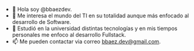 - 👋 Hola soy @bbaezdev.
- 👀 Me interesa el mundo del TI en su totalidad aunque más enfocado al desarrollo de Software.
- 🌱 Estudió en la universidad distintas tecnologías y en mis tiempos personales me enfoco al desarrollo Fullstack.
- 📫 Me pueden contactar via correo bbaez.dev@gmail.com.

<!---
bbaezdev/bbaezdev is a ✨ special ✨ repository because its `README.md` (this file) appears on your GitHub profile.
You can click the Preview link to take a look at your changes.
--->
